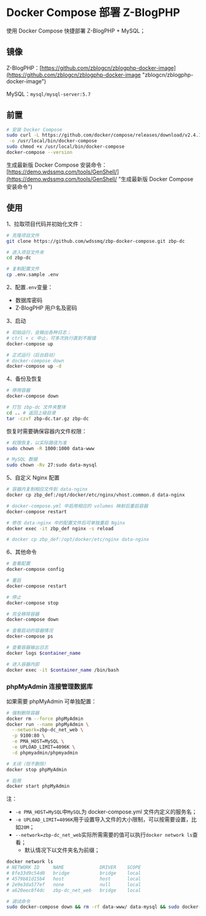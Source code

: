 # Docker Compose 部署 Z-BlogPHP

使用 Docker Compose 快捷部署 Z-BlogPHP + MySQL；

## 镜像

Z-BlogPHP：[https://github.com/zblogcn/zblogphp-docker-image](https://github.com/zblogcn/zblogphp-docker-image "zblogcn/zblogphp-docker-image")

MySQL：`mysql/mysql-server:5.7`

## 前置

```bash
# 安装 Docker Compose
sudo curl -L https://github.com/docker/compose/releases/download/v2.4.1/docker-compose-`uname -s`-`uname -m` \
 -o /usr/local/bin/docker-compose
sudo chmod +x /usr/local/bin/docker-compose
docker-compose --version

```

生成最新版 Docker Compose 安装命令：[https://demo.wdssmq.com/tools/GenShell/](https://demo.wdssmq.com/tools/GenShell/ "生成最新版 Docker Compose 安装命令")

## 使用

1、拉取项目代码并初始化文件：

```bash
# 克隆项目文件
git clone https://github.com/wdssmq/zbp-docker-compose.git zbp-dc

# 进入项目文件夹
cd zbp-dc

# 复制配置文件
cp .env.sample .env


```

2、配置`.env`变量：

- 数据库密码
- Z-BlogPHP 用户名及密码


3、启动

```bash
# 初始运行，会输出各种日志；
# ctrl + c 中止，可多次执行直到不报错
docker-compose up

# 正式运行（后台启动）
# docker-compose down
docker-compose up -d

```

4、备份及恢复


```bash
# 停用容器
docker-compose down

# 打包 zbp-dc 文件夹整体
cd .. # 返回上级目录
tar -czvf zbp-dc.tar.gz zbp-dc

```

恢复时需要确保容器内文件权限：

```bash
# 权限恢复，以实际路径为准
sudo chown -R 1000:1000 data-www

# MySQL 数据
sudo chown -Rv 27:sudo data-mysql

```

5、自定义 Nginx 配置

```bash
# 容器内复制相应文件到 data-nginx
docker cp zbp_def:/opt/docker/etc/nginx/vhost.common.d data-nginx

# docker-compose.yml 中启用相应的 volumes 映射后重启容器
docker-compose restart

# 修改 data-nginx 中的配置文件后可单独重启 Nginx
docker exec -it zbp_def nginx -s reload

# docker cp zbp_def:/opt/docker/etc/nginx data-nginx

```

6、其他命令

```bash
# 查看配置
docker-compose config

# 重启
docker-compose restart

# 停止
docker-compose stop

# 完全移除容器
docker-compose down

# 查看启动的容器情况
docker-compose ps

# 查看容器输出日志
docker logs $container_name

# 进入容器内部
docker exec -it $container_name /bin/bash

```

### phpMyAdmin 连接管理数据库

如果需要 phpMyAdmin 可单独配置：

```bash
# 强制删除容器
docker rm --force phpMyAdmin
docker run --name phpMyAdmin \
  --network=zbp-dc_net_web \
  -p 9100:80 \
  -e PMA_HOST=MySQL \
  -e UPLOAD_LIMIT=4096K \
  -d phpmyadmin/phpmyadmin

# 关闭（但不删除）
docker stop phpMyAdmin

# 启用
docker start phpMyAdmin

```

注：

- `-e PMA_HOST=MySQL`中`MySQL`为 docker-compose.yml 文件内定义的服务名；
- `-e UPLOAD_LIMIT=4096K`用于设置导入文件的大小限制，可以按需要设置，比如`20M`；
- `--network=zbp-dc_net_web`实际所需需要的值可以执行`docker network ls`查看；
    - 默认情况下以文件夹名为前缀；

```bash
docker network ls
# NETWORK ID     NAME             DRIVER    SCOPE
# 8fe33d9c54d0   bridge           bridge    local
# 4579b81d15b4   host             host      local
# 2e9e3da577ef   none             null      local
# a620eec8f4dc   zbp-dc_net_web   bridge    local

# 调试命令
sudo docker-compose down && rm -rf data-www/ data-mysql && sudo docker-compose up

```
